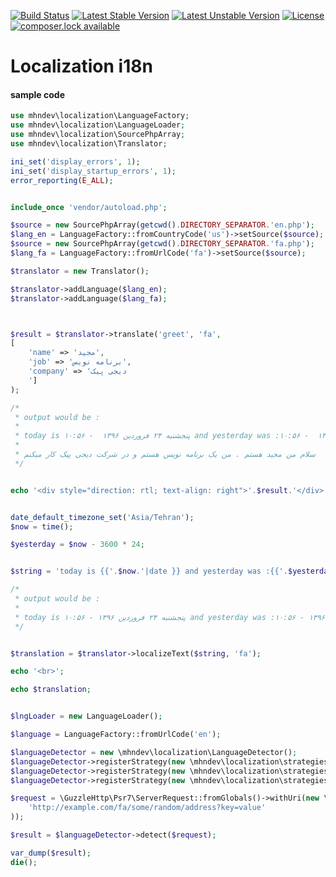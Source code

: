 [![Build Status](https://travis-ci.org/mhndev/localization.svg?branch=master)](https://travis-ci.org/mhndev/localization)
[![Latest Stable Version](https://poser.pugx.org/mhndev/localization/v/stable)](https://packagist.org/packages/mhndev/localization)
[![Latest Unstable Version](https://poser.pugx.org/mhndev/localization/v/unstable)](https://packagist.org/packages/mhndev/localization)
[![License](https://poser.pugx.org/mhndev/localization/license)](https://packagist.org/packages/mhndev/localization)
[![composer.lock available](https://poser.pugx.org/mhndev/localization/composerlock)](https://packagist.org/packages/mhndev/localization)
# Localization i18n



#### sample code

```php
use mhndev\localization\LanguageFactory;
use mhndev\localization\LanguageLoader;
use mhndev\localization\SourcePhpArray;
use mhndev\localization\Translator;

ini_set('display_errors', 1);
ini_set('display_startup_errors', 1);
error_reporting(E_ALL);


include_once 'vendor/autoload.php';

$source = new SourcePhpArray(getcwd().DIRECTORY_SEPARATOR.'en.php');
$lang_en = LanguageFactory::fromCountryCode('us')->setSource($source);
$source = new SourcePhpArray(getcwd().DIRECTORY_SEPARATOR.'fa.php');
$lang_fa = LanguageFactory::fromUrlCode('fa')->setSource($source);

$translator = new Translator();

$translator->addLanguage($lang_en);
$translator->addLanguage($lang_fa);



$result = $translator->translate('greet', 'fa',
[
    'name' => 'مجید',
    'job' => 'برنامه نویس',
    'company' => 'دیجی پیک
    ']
);

/*
 * output would be :
 *
 * today is پنجشنبه ۲۴ فروردین ۱۳۹۶  - ۱۰:۵۶ and yesterday was :چهارشنبه ۲۳ فروردین ۱۳۹۶  - ۱۰:۵۶
 *
 * سلام من مجید هستم . من یک برنامه نویس هستم و در شرکت دیجی پیک کار میکنم
 */


echo '<div style="direction: rtl; text-align: right">'.$result.'</div>';


date_default_timezone_set('Asia/Tehran');
$now = time();

$yesterday = $now - 3600 * 24;


$string = 'today is {{'.$now.'|date }} and yesterday was :{{'.$yesterday.'| date}}';

/*
 * output would be :
 *
 * today is پنجشنبه ۲۴ فروردین ۱۳۹۶ - ۱۰:۵۶ and yesterday was :چهارشنبه ۲۳ فروردین ۱۳۹۶ - ۱۰:۵۶
 */


$translation = $translator->localizeText($string, 'fa');

echo '<br>';

echo $translation;


$lngLoader = new LanguageLoader();

$language = LanguageFactory::fromUrlCode('en');

$languageDetector = new \mhndev\localization\LanguageDetector();
$languageDetector->registerStrategy(new \mhndev\localization\strategies\StrategyUriChunk());
$languageDetector->registerStrategy(new \mhndev\localization\strategies\StrategyQueryParameter());
$languageDetector->registerStrategy(new \mhndev\localization\strategies\StrategyAcceptLngHeader());

$request = \GuzzleHttp\Psr7\ServerRequest::fromGlobals()->withUri(new \GuzzleHttp\Psr7\Uri(
    'http://example.com/fa/some/random/address?key=value'
));

$result = $languageDetector->detect($request);

var_dump($result);
die();

```
